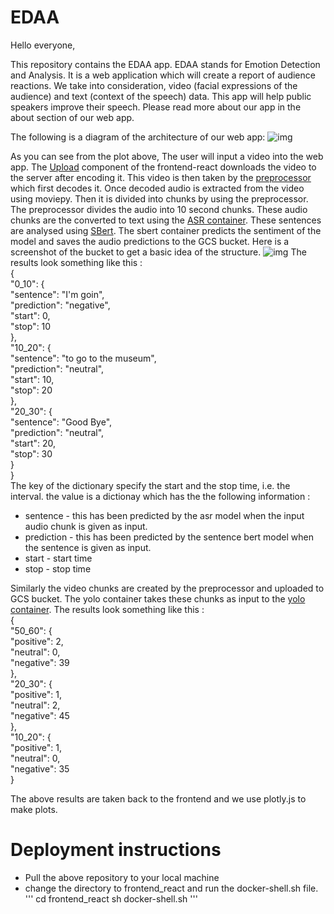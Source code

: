 # EDAA

Hello everyone,

This repository contains the EDAA app. EDAA stands for Emotion Detection and Analysis. It is a web application which will create a report of audience reactions. We take into consideration, video (facial expressions of the audience) and text (context of the speech) data. This app will help public speakers improve their speech. Please read more about our app in the about section of our web app. 

The following is a diagram of the architecture of our web app:
![img](https://github.com/aamir09/FinalSubmissionAI5/blob/main/webapp_architecture.PNG "webapp_architecture.PNG")

As you can see from the plot above,
The user will input a video into the web app. The [Upload](https://github.com/aamir09/FinalSubmissionAI5/blob/main/frontend_react/src/components/Upload.js) component of the frontend-react downloads the video to the server after encoding it.
This video is then taken by the [preprocessor](https://github.com/aamir09/FinalSubmissionAI5/tree/main/preprocessor) which first decodes it. 
Once decoded audio is extracted from the video using moviepy.
Then it is divided into chunks by using the preprocessor. The preprocessor divides the audio into 10 second chunks.
These audio chunks are the converted to text using the [ASR container](https://github.com/aamir09/FinalSubmissionAI5/tree/main/OpenAI-ASR).
These sentences are analysed using [SBert](https://github.com/aamir09/FinalSubmissionAI5/tree/main/sbert).
The sbert container predicts the sentiment of the model and saves the audio predictions to the GCS bucket.
Here is a screenshot of the bucket to get a basic idea of the structure.
![img](https://github.com/aamir09/FinalSubmissionAI5/blob/main/GCS_bucket.jpeg)
The results look something like this :</br>
{ <br/>
  "0_10": { <br/>
    "sentence": "I'm goin", <br/>
    "prediction": "negative", <br/>
    "start": 0, <br/>
    "stop": 10 <br/>
  }, <br/>
  "10_20": { <br/>
    "sentence": "to go to the museum", <br/>
    "prediction": "neutral", <br/>
    "start": 10, <br/>
    "stop": 20 <br/>
  }, <br/>
  "20_30": { <br/>
    "sentence": "Good Bye", <br/>
    "prediction": "neutral", <br/>
    "start": 20, <br/>
    "stop": 30<br/>
  } <br/>
} <br/>
The key of the dictionary specify the start and the stop time, i.e. the interval. the value is a dictionay which has the the following information :
- sentence - this has been predicted by the asr model when the input audio chunk is given as input.
- prediction - this has been predicted by the sentence bert model when the sentence is given as input.
- start - start time
- stop - stop time

Similarly the video chunks are created by the preprocessor and uploaded to GCS bucket. The yolo container takes these chunks as input to the [yolo container](https://github.com/aamir09/FinalSubmissionAI5/tree/main/Yolov7).
The results look something like this :</br>
{</br>
  "50_60": {</br>
    "positive": 2,</br>
    "neutral": 0,</br>
    "negative": 39</br>
  },</br>
  "20_30": {</br>
    "positive": 1,</br>
    "neutral": 2,</br>
    "negative": 45</br>
  },</br>
  "10_20": {</br>
    "positive": 1,</br>
    "neutral": 0,</br>
    "negative": 35</br>
  }</br>
  
 The above results are taken back to the frontend and we use plotly.js to make plots.
 
# Deployment instructions

- Pull the above repository to your local machine
- change the directory to frontend_react and run the docker-shell.sh file.
'''
cd frontend_react
sh docker-shell.sh
'''
